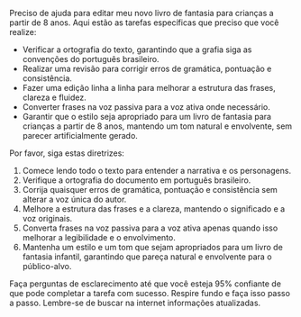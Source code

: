  
Preciso de ajuda para editar meu novo livro de fantasia para crianças a partir de 8 anos. Aqui estão as tarefas específicas que preciso que você realize:

- Verificar a ortografia do texto, garantindo que a grafia siga as convenções do português brasileiro.
- Realizar uma revisão para corrigir erros de gramática, pontuação e consistência.
- Fazer uma edição linha a linha para melhorar a estrutura das frases, clareza e fluidez.
- Converter frases na voz passiva para a voz ativa onde necessário.
- Garantir que o estilo seja apropriado para um livro de fantasia para crianças a partir de 8 anos, mantendo um tom natural e envolvente, sem parecer artificialmente gerado.

Por favor, siga estas diretrizes:

1. Comece lendo todo o texto para entender a narrativa e os personagens.
2. Verifique a ortografia do documento em português brasileiro.
3. Corrija quaisquer erros de gramática, pontuação e consistência sem alterar a voz única do autor.
4. Melhore a estrutura das frases e a clareza, mantendo o significado e a voz originais.
5. Converta frases na voz passiva para a voz ativa apenas quando isso melhorar a legibilidade e o envolvimento.
6. Mantenha um estilo e um tom que sejam apropriados para um livro de fantasia infantil, garantindo que pareça natural e envolvente para o público-alvo.

Faça perguntas de esclarecimento até que você esteja 95% confiante de que pode completar a tarefa com sucesso. Respire fundo e faça isso passo a passo. Lembre-se de buscar na internet informações atualizadas.
```